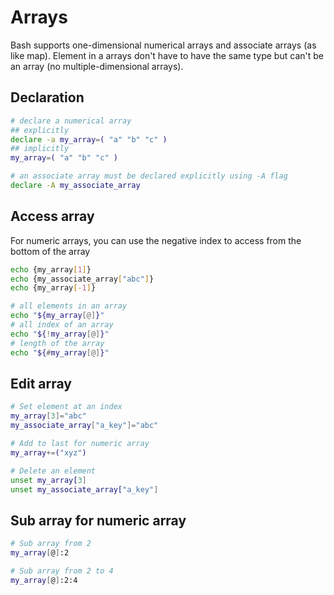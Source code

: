# Arrays

Bash supports one-dimensional numerical arrays and associate arrays (as like map). Element in a arrays don't have to have the same type but can't be an array (no multiple-dimensional arrays).

## Declaration

```sh
# declare a numerical array
## explicitly
declare -a my_array=( "a" "b" "c" )
## implicitly
my_array=( "a" "b" "c" )

# an associate array must be declared explicitly using -A flag
declare -A my_associate_array
```

## Access array

For numeric arrays, you can use the negative index to access from the bottom of the array

```sh
echo {my_array[1]}
echo {my_associate_array["abc"]}
echo {my_array[-1]}

# all elements in an array
echo "${my_array[@]}"
# all index of an array
echo "${!my_array[@]}"
# length of the array
echo "${#my_array[@]}"
```

## Edit array

```sh
# Set element at an index
my_array[3]="abc"
my_associate_array["a_key"]="abc"

# Add to last for numeric array
my_array+=("xyz")

# Delete an element
unset my_array[3]
unset my_associate_array["a_key"]
```

## Sub array for numeric array

```sh
# Sub array from 2
my_array[@]:2

# Sub array from 2 to 4
my_array[@]:2:4
```
